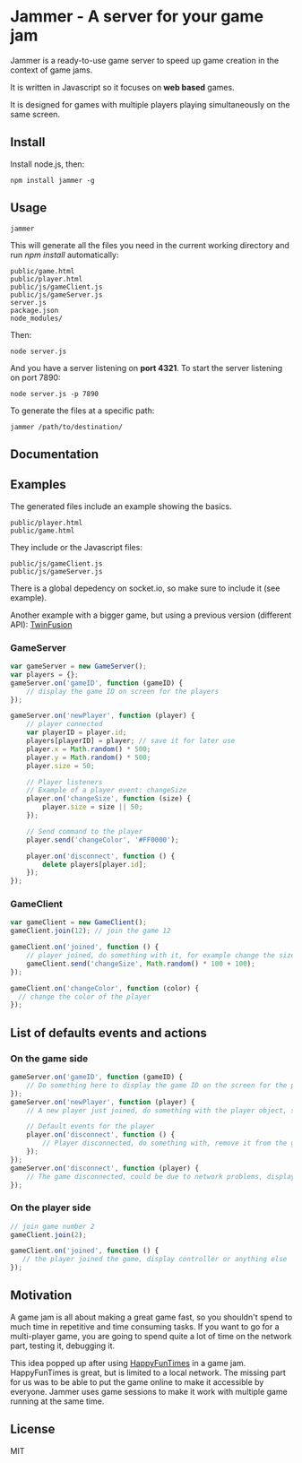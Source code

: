 # Jammer - A server for your game jam

Jammer is a ready-to-use game server to speed up game creation in the context of game jams.

It is written in Javascript so it focuses on **web based** games.

It is designed for games with multiple players playing simultaneously on the same screen.

## Install
Install node.js, then:

    npm install jammer -g

## Usage
    jammer

This will generate all the files you need in the current working directory and run *npm install* automatically:
```
public/game.html
public/player.html
public/js/gameClient.js
public/js/gameServer.js
server.js
package.json
node_modules/
```

Then:

    node server.js

And you have a server listening on **port 4321**. To start the server listening on port 7890:

    node server.js -p 7890

To generate the files at a specific path:

    jammer /path/to/destination/

## Documentation
## Examples
The generated files include an example showing the basics.

```
public/player.html
public/game.html
```

They include or the Javascript files:
```
public/js/gameClient.js
public/js/gameServer.js
```

There is a global depedency on socket.io, so make sure to include it (see example).


Another example with a bigger game, but using a previous version (different API): [TwinFusion](https://github.com/jtpio/twin-fusion)

### GameServer

``` js
var gameServer = new GameServer();
var players = {};
gameServer.on('gameID', function (gameID) {
    // display the game ID on screen for the players
});

gameServer.on('newPlayer', function (player) {
    // player connected
    var playerID = player.id;
    players[playerID] = player; // save it for later use
    player.x = Math.random() * 500;
    player.y = Math.random() * 500;
    player.size = 50;

    // Player listeners
    // Example of a player event: changeSize
    player.on('changeSize', function (size) {
        player.size = size || 50;
    });

    // Send command to the player
    player.send('changeColor', '#FF0000');

    player.on('disconnect', function () {
        delete players[player.id];
    });
});
```

### GameClient

``` js
var gameClient = new GameClient();
gameClient.join(12); // join the game 12

gameClient.on('joined', function () {
    // player joined, do something with it, for example change the size
    gameClient.send('changeSize', Math.random() * 100 + 100);
});

gameClient.on('changeColor', function (color) {
  // change the color of the player
});
```

## List of defaults events and actions
### On the game side
``` js
gameServer.on('gameID', function (gameID) {
    // Do something here to display the game ID on the screen for the players
});
gameServer.on('newPlayer', function (player) {
    // A new player just joined, do something with the player object, store it for later use

    // Default events for the player
    player.on('disconnect', function () {
        // Player disconnected, do something with, remove it from the game for example
    });
});
gameServer.on('disconnect', function (player) {
    // The game disconnected, could be due to network problems, display something to the players or die silently
});
```

### On the player side
``` js
// join game number 2
gameClient.join(2);

gameClient.on('joined', function () {
   // the player joined the game, display controller or anything else
});
```


## Motivation
A game jam is all about making a great game fast, so you shouldn't spend to much time in repetitive and time consuming tasks.
If you want to go for a multi-player game, you are going to spend quite a lot of time on the network part, testing it, debugging it.


This idea popped up after using [HappyFunTimes](https://github.com/greggman/HappyFunTimes) in a game jam. HappyFunTimes is great, but is limited to a local network. The missing part for us was to be able to put the game online to make it accessible by everyone.
Jammer uses game sessions to make it work with multiple game running at the same time.

## License
MIT
